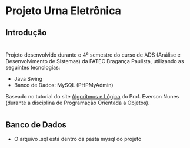 # Projeto Urna Eletrônica

## Introdução
#

Projeto desenvolvido durante o 4º semestre 
do curso de ADS (Análise e Desenvolvimento 
de Sistemas) da FATEC Bragança Paulista, 
utilizando as seguintes tecnologias:

* Java Swing
* Banco de Dados: MySQL (PHPMyAdmin)

Baseado no tutorial do site [Algoritmos e Lógica](http://algoritmoselogica.com.br/site2/moodle/) do Prof. Everson Nunes 
(durante a disciplina de Programação 
Orientada a Objetos).
#

## Banco de Dados

* O arquivo .sql está dentro da pasta mysql do projeto

